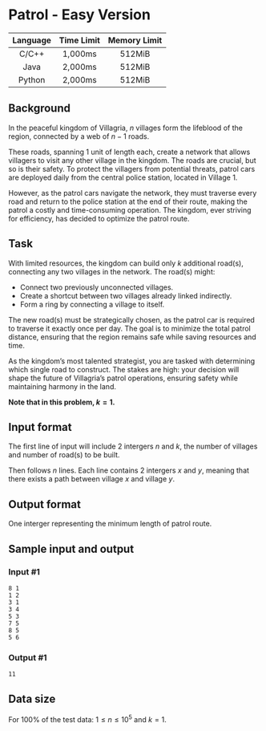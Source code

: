 # Patrol - Easy Version

| Language | Time Limit | Memory Limit |
|:--------:|:----------:|:------------:|
|C/C++     |1,000ms     |512MiB        |
|Java      |2,000ms     |512MiB        |
|Python    |2,000ms     |512MiB        |

## Background

In the peaceful kingdom of Villagria, $n$ villages form the lifeblood of the region, connected by a web of $n−1$ roads.  

These roads, spanning $1$ unit of length each, create a network that allows villagers to visit any other village in the kingdom. The roads are crucial, but so is their safety. To protect the villagers from potential threats, patrol cars are deployed daily from the central police station, located in Village $1$.

However, as the patrol cars navigate the network, they must traverse every road and return to the police station at the end of their route, making the patrol a costly and time-consuming operation. The kingdom, ever striving for efficiency, has decided to optimize the patrol route.

## Task

With limited resources, the kingdom can build only $k$ additional road(s), connecting any two villages in the network. The road(s) might:

- Connect two previously unconnected villages.
- Create a shortcut between two villages already linked indirectly.
- Form a ring by connecting a village to itself.

The new road(s) must be strategically chosen, as the patrol car is required to traverse it exactly once per day. The goal is to minimize the total patrol distance, ensuring that the region remains safe while saving resources and time.

As the kingdom’s most talented strategist, you are tasked with determining which single road to construct. The stakes are high: your decision will shape the future of Villagria’s patrol operations, ensuring safety while maintaining harmony in the land.

**Note that in this problem, $k=1$.**

## Input format
The first line of input will include $2$ intergers $n$ and $k$, the number of villages and number of road(s) to be built.

Then follows $n$ lines. Each line contains $2$ intergers $x$ and $y$, meaning that there exists a path between village $x$ and village $y$.

## Output format
One interger representing the minimum length of patrol route.

## Sample input and output
### Input #1
```
8 1 
1 2 
3 1 
3 4 
5 3 
7 5 
8 5 
5 6 
```
### Output #1
```
11
```

## Data size
For 100\% of the test data: $1 \le n \le 10^{5}$ and $k=1$.